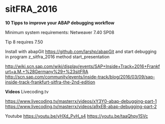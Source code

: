 # sitFRA_2016

**10 Tipps to improve your ABAP debugging workflow**

Minimum system requirements: Netweaver 7.40 SP08

Tip 8 requires 7.50

Install with abapGit https://github.com/larshp/abapGit
and start debugging in program z_sitfra_2016 method start_presentation


http://wiki.scn.sap.com/wiki/display/events/SAP+Inside+Track+2016+Frankfurt+a.M.+%28Germany%29+%23sitFRA
http://scn.sap.com/community/events/inside-track/blog/2016/03/09/sap-inside-track-frankfurt-sitfra-the-2nd-edition



**Videos**
Livecoding.tv

https://www.livecoding.tv/masterrx/videos/xY3Y0-abap-debugging-part-1
https://www.livecoding.tv/masterrx/videos/a9xEB-abap-debugging-part-2

Youtube
https://youtu.be/yHXd_PvH_s4
https://youtu.be/taaQhpy1SVc


